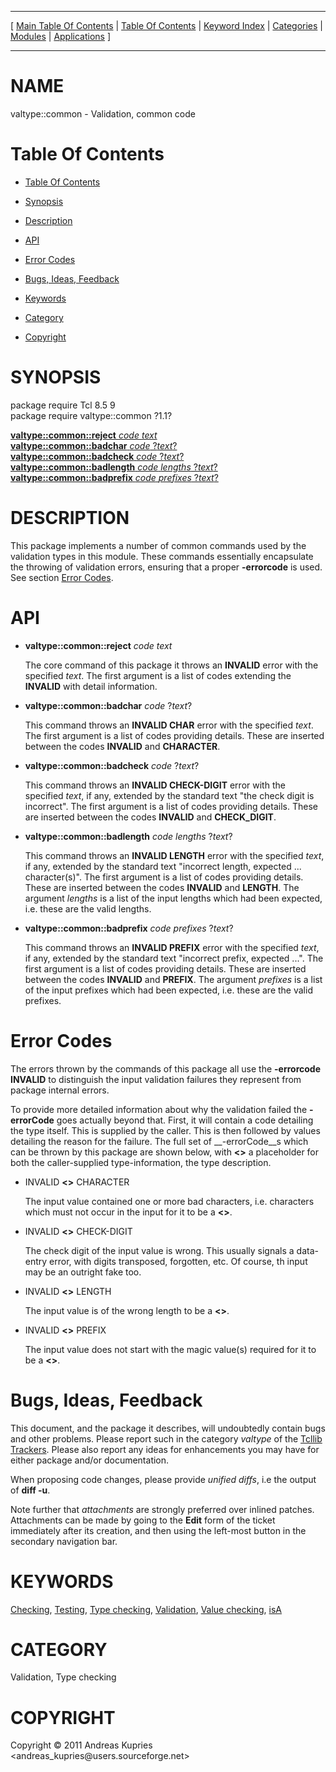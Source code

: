 
[//000000001]: # (valtype::common \- Validation types)
[//000000002]: # (Generated from file 'valtype\_common\.man' by tcllib/doctools with format 'markdown')
[//000000003]: # (Copyright &copy; 2011 Andreas Kupries <andreas\_kupries@users\.sourceforge\.net>)
[//000000004]: # (valtype::common\(n\) 1\.1 tcllib "Validation types")

<hr> [ <a href="../../../../toc.md">Main Table Of Contents</a> &#124; <a
href="../../../toc.md">Table Of Contents</a> &#124; <a
href="../../../../index.md">Keyword Index</a> &#124; <a
href="../../../../toc0.md">Categories</a> &#124; <a
href="../../../../toc1.md">Modules</a> &#124; <a
href="../../../../toc2.md">Applications</a> ] <hr>

# NAME

valtype::common \- Validation, common code

# <a name='toc'></a>Table Of Contents

  - [Table Of Contents](#toc)

  - [Synopsis](#synopsis)

  - [Description](#section1)

  - [API](#section2)

  - [Error Codes](#section3)

  - [Bugs, Ideas, Feedback](#section4)

  - [Keywords](#keywords)

  - [Category](#category)

  - [Copyright](#copyright)

# <a name='synopsis'></a>SYNOPSIS

package require Tcl 8\.5 9  
package require valtype::common ?1\.1?  

[__valtype::common::reject__ *code* *text*](#1)  
[__valtype::common::badchar__ *code* ?*text*?](#2)  
[__valtype::common::badcheck__ *code* ?*text*?](#3)  
[__valtype::common::badlength__ *code* *lengths* ?*text*?](#4)  
[__valtype::common::badprefix__ *code* *prefixes* ?*text*?](#5)  

# <a name='description'></a>DESCRIPTION

This package implements a number of common commands used by the validation types
in this module\. These commands essentially encapsulate the throwing of
validation errors, ensuring that a proper __\-errorcode__ is used\. See
section [Error Codes](#section3)\.

# <a name='section2'></a>API

  - <a name='1'></a>__valtype::common::reject__ *code* *text*

    The core command of this package it throws an __INVALID__ error with the
    specified *text*\. The first argument is a list of codes extending the
    __INVALID__ with detail information\.

  - <a name='2'></a>__valtype::common::badchar__ *code* ?*text*?

    This command throws an __INVALID CHAR__ error with the specified
    *text*\. The first argument is a list of codes providing details\. These are
    inserted between the codes __INVALID__ and __CHARACTER__\.

  - <a name='3'></a>__valtype::common::badcheck__ *code* ?*text*?

    This command throws an __INVALID CHECK\-DIGIT__ error with the specified
    *text*, if any, extended by the standard text "the check digit is
    incorrect"\. The first argument is a list of codes providing details\. These
    are inserted between the codes __INVALID__ and __CHECK\_DIGIT__\.

  - <a name='4'></a>__valtype::common::badlength__ *code* *lengths* ?*text*?

    This command throws an __INVALID LENGTH__ error with the specified
    *text*, if any, extended by the standard text "incorrect length, expected
    \.\.\. character\(s\)"\. The first argument is a list of codes providing details\.
    These are inserted between the codes __INVALID__ and __LENGTH__\. The
    argument *lengths* is a list of the input lengths which had been expected,
    i\.e\. these are the valid lengths\.

  - <a name='5'></a>__valtype::common::badprefix__ *code* *prefixes* ?*text*?

    This command throws an __INVALID PREFIX__ error with the specified
    *text*, if any, extended by the standard text "incorrect prefix, expected
    \.\.\."\. The first argument is a list of codes providing details\. These are
    inserted between the codes __INVALID__ and __PREFIX__\. The argument
    *prefixes* is a list of the input prefixes which had been expected, i\.e\.
    these are the valid prefixes\.

# <a name='section3'></a>Error Codes

The errors thrown by the commands of this package all use the __\-errorcode__
__INVALID__ to distinguish the input validation failures they represent from
package internal errors\.

To provide more detailed information about why the validation failed the
__\-errorCode__ goes actually beyond that\. First, it will contain a code
detailing the type itself\. This is supplied by the caller\. This is then followed
by values detailing the reason for the failure\. The full set of
__\-errorCode__s which can be thrown by this package are shown below, with
__<>__ a placeholder for both the caller\-supplied type\-information, the type
description\.

  - INVALID __<>__ CHARACTER

    The input value contained one or more bad characters, i\.e\. characters which
    must not occur in the input for it to be a __<>__\.

  - INVALID __<>__ CHECK\-DIGIT

    The check digit of the input value is wrong\. This usually signals a
    data\-entry error, with digits transposed, forgotten, etc\. Of course, th
    input may be an outright fake too\.

  - INVALID __<>__ LENGTH

    The input value is of the wrong length to be a __<>__\.

  - INVALID __<>__ PREFIX

    The input value does not start with the magic value\(s\) required for it to be
    a __<>__\.

# <a name='section4'></a>Bugs, Ideas, Feedback

This document, and the package it describes, will undoubtedly contain bugs and
other problems\. Please report such in the category *valtype* of the [Tcllib
Trackers](http://core\.tcl\.tk/tcllib/reportlist)\. Please also report any ideas
for enhancements you may have for either package and/or documentation\.

When proposing code changes, please provide *unified diffs*, i\.e the output of
__diff \-u__\.

Note further that *attachments* are strongly preferred over inlined patches\.
Attachments can be made by going to the __Edit__ form of the ticket
immediately after its creation, and then using the left\-most button in the
secondary navigation bar\.

# <a name='keywords'></a>KEYWORDS

[Checking](\.\./\.\./\.\./\.\./index\.md\#checking),
[Testing](\.\./\.\./\.\./\.\./index\.md\#testing), [Type
checking](\.\./\.\./\.\./\.\./index\.md\#type\_checking),
[Validation](\.\./\.\./\.\./\.\./index\.md\#validation), [Value
checking](\.\./\.\./\.\./\.\./index\.md\#value\_checking),
[isA](\.\./\.\./\.\./\.\./index\.md\#isa)

# <a name='category'></a>CATEGORY

Validation, Type checking

# <a name='copyright'></a>COPYRIGHT

Copyright &copy; 2011 Andreas Kupries <andreas\_kupries@users\.sourceforge\.net>
